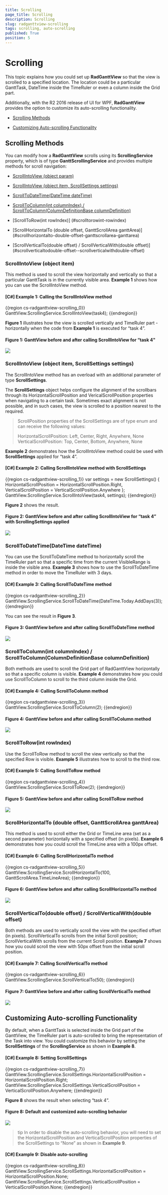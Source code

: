 ```yaml
---
title: Scrolling
page_title: Scrolling
description: Scrolling
slug: radganttview-scrolling
tags: scrolling, auto-scrolling
published: True
position: 5
---
```


# Scrolling

This topic explains how you could set up __RadGanttView__ so that the view is scrolled to a specified location. The location could be a particular GanttTask, DateTime inside the TimeRuler or even a column inside the Grid part.

Additionally, with the R2 2016 release of UI for WPF, __RadGanttView__ provides the option to customize its auto-scrolling functionality.

* [Scrolling Methods](#scrolling-methods)

* [Customizing Auto-scrolling Functionality](#customizing-auto-scrolling-functionality)

## Scrolling Methods

You can modify how a __RadGanttView__ scrolls using its __ScrollingService__ property, which is of type __GanttScrollingService__ and provides multiple methods for scroll navigation:

* [ScrollIntoView (object param)](#scrollintoview-object-item)

* [ScrollIntoView (object item, ScrollSettings settings)](#scrollintoview-object-item-scrollsettings-settings)

* [ScrollToDateTime(DateTime dateTime)](#scrolltodatetimedatetime-datetime)

* [ScrollToColumn(int columnIndex) / ScrollToColumn(ColumnDefinitionBase columnDefinition)](#scrolltocolumnint-columnindex--scrolltocolumncolumndefinitionbase-columndefinition)

* [ScrollToRow(int rowIndex)] (#scrolltorowint-rowindex)

* [ScrollHorizontalTo (double offset, GanttScrollArea ganttArea)] (#scrollhorizontalto-double-offset-ganttscrollarea-ganttarea)

* [ScrollVerticalTo(double offset) / ScrollVerticalWith(double offset)] (#scrollverticaltodouble-offset--scrollverticalwithdouble-offset)

### ScrollIntoView (object item)

This method is used to scroll the view horizontally and vertically so that a particular GanttTask is in the currently visible area. __Example 1__ shows how you can use the ScrollIntoView method.

#### __[C#] Example 1: Calling the ScrollIntoView method__

{{region cs-radganttview-scrolling_0}}
	GanttView.ScrollingService.ScrollIntoView(task4);
{{endregion}}

__Figure 1__ illustrates how the view is scrolled vertically and TimeRuler part - horizontally when the code from __Example 1__ is executed for “task 4”. 

#### __Figure 1: GanttView before and after calling ScrollIntoView for “task 4"__

![](images/ganttview_scrolling_01.png)

### ScrollIntoView (object item, ScrollSettings settings)

The ScrollIntoView method has an overload with an additional parameter of type __ScrollSettings__.

The __ScrollSettings__ object helps configure the alignment of the scrollbars through its HorizontalScrollPosition and VericalScrollPosition properties when navigating to a certain task. Sometimes exact alignment is not possible, and in such cases, the view is scrolled to a position nearest to the required.

>ScrollPosition properties of the ScrollSettings are of type enum and can receive the following values:
>
>HorizontalScrollPosition: Left, Center, Right, Anywhere, None
>VerticalScrollPosition: Top, Center, Bottom, Anywhere, None

__Example 2__ demonstrates how the ScrollIntoView method could be used with __ScrollSettings__ applied for “task 4”.

#### __[C#] Example 2: Calling ScrollIntoView method with ScrollSettings__

{{region cs-radganttview-scrolling_1}}
	var settings = new ScrollSettings() { HorizontalScrollPosition = HorizontalScrollPosition.Right, VerticalScrollPosition = VerticalScrollPosition.Anywhere };
	GanttView.ScrollingService.ScrollIntoView(task4, settings);
{{endregion}}

__Figure 2__ shows the result.

#### __Figure 2: GanttView before and after calling ScrollIntoView for “task 4” with ScrollingSettings applied__

![](images/ganttview_scrolling_02.png)

### ScrollToDateTime(DateTime dateTime)

You can use the ScrollToDateTime method to horizontally scroll the TimeRuler part so that a specific time from the current VisibleRange is inside the visible area. __Example 3__ shows how to use the ScrollToDateTime method in order to move the TimeRuler with 3 days.

#### __[C#] Example 3: Calling ScrollToDateTime method__

{{region cs-radganttview-scrolling_2}}
	GanttView.ScrollingService.ScrollToDateTime(DateTime.Today.AddDays(3));
{{endregion}}

You can see the result in __Figure 3__.

#### __Figure 3: GanttView before and after calling ScrollToDateTime method__

![](images/ganttview_scrolling_03.png)

### ScrollToColumn(int columnIndex) / ScrollToColumn(ColumnDefinitionBase columnDefinition)

Both methods are used to scroll the Grid part of RadGanttView horizontally so that a specific column is visible. __Example 4__ demonstrates how you could use ScrollToColumn to scroll to the third column inside the Grid.

#### __[C#] Example 4: Calling ScrollToColumn method__

{{region cs-radganttview-scrolling_3}}
	GanttView.ScrollingService.ScrollToColumn(2);
{{endregion}}

#### __Figure 4: GanttView before and after calling ScrollToColumn method__

![](images/ganttview_scrolling_04.png)

### ScrollToRow(int rowIndex)

Use the ScrollToRow method to scroll the view vertically so that the specified Row is visible. __Example 5__ illustrates how to scroll to the third row.

#### __[C#] Example 5: Calling ScrollToRow method__

{{region cs-radganttview-scrolling_4}}
	GanttView.ScrollingService.ScrollToRow(2);
{{endregion}}

#### __Figure 5: GanttView before and after calling ScrollToRow method__

![](images/ganttview_scrolling_05.png)

### ScrollHorizontalTo (double offset, GanttScrollArea ganttArea)

This method is used to scroll either the Grid or TimeLine area (set as a second parameter) horizontally with a specified offset (in pixels). __Example 6__ demonstrates how you could scroll the TimeLine area with a 100px offset.

#### __[C#] Example 6: Calling ScrollHorizontalTo method__

{{region cs-radganttview-scrolling_5}}
	GanttView.ScrollingService.ScrollHorizontalTo(100, GanttScrollArea.TimeLineArea);
{{endregion}}

#### __Figure 6: GanttView before and after calling ScrollHorizontalTo method__

![](images/ganttview_scrolling_06.png)

### ScrollVerticalTo(double offset) / ScrollVerticalWith(double offset)

Both methods are used to vertically scroll the view with the specified offset (in pixels). ScrollVerticalTo scrolls from the initial Scroll position; ScrollVerticalWith scrolls from the current Scroll position. __Example 7__ shows how you could scroll the view with 50px offset from the initial scroll position.

#### __[C#] Example 7: Calling ScrollVerticalTo method__

{{region cs-radganttview-scrolling_6}}
	GanttView.ScrollingService.ScrollVerticalTo(50);
{{endregion}}

#### __Figure 7: GanttView before and after calling ScrollVerticalTo method__

![](images/ganttview_scrolling_07.png)

## Customizing Auto-scrolling Functionality

By default, when a GanttTask is selected inside the Grid part of the GanttView, the TimeRuler part is auto-scrolled to bring the representation of the Task into view. You could customize this behavior by setting the __ScrollSettings__ of the __ScrollingService__ as shown in __Example 8__.

#### __[C#] Example 8: Setting ScrollSettings__

{{region cs-radganttview-scrolling_7}}
	GanttView.ScrollingService.ScrollSettings.HorizontalScrollPosition = HorizontalScrollPosition.Right;
	GanttView.ScrollingService.ScrollSettings.VerticalScrollPosition = VerticalScrollPosition.Anywhere;
{{endregion}}

__Figure 8__ shows the result when selecting “task 4”.

#### __Figure 8: Default and customized auto-scrolling behavior__ 

![](images/ganttview_scrolling_08.png)

>tip In order to disable the auto-scrolling behavior, you will need to set the HorizontalScrollPosition and VerticalScrollPosition properties of the ScrollSettings to “None” as shown in __Example 9__.

#### __[C#] Example 9: Disable auto-scrolling__

{{region cs-radganttview-scrolling_8}}
	GanttView.ScrollingService.ScrollSettings.HorizontalScrollPosition = HorizontalScrollPosition.None;
	GanttView.ScrollingService.ScrollSettings.VerticalScrollPosition = VerticalScrollPosition.None;
{{endregion}}

